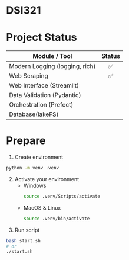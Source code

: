 # DSI321

# Project Status
| Module / Tool | Status |
| - | :-: |
| Modern Logging (logging, rich)     | ✅ |
| Web Scraping                     |✅|
| Web Interface (Streamlit)        |        |
| Data Validation (Pydantic)       |        |
| Orchestration (Prefect)          |        |
| Database(lakeFS) | |

# Prepare
1. Create environment
```bash
python -m venv .venv
```

2. Activate your environment
    - Windows
        ```bash
        source .venv/Scripts/activate
        ```
    - MacOS & Linux 
        ```bash
        source .venv/bin/activate
        ```
3. Run script
```bash
bash start.sh
# or
./start.sh
```